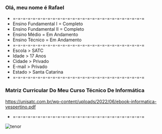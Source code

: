### Olá, meu nome é Rafael 

- =-=-=-=-=-=-=-=-=-=-=-=-=-=-=-=-=-=-=-=-=-=-=-=-=-=-=
- Ensino Fundamental I = Completo
- Ensino Fundamental II = Completo
- Ensino Médio = Em Andamento
- Ensino Técnico = Em Andamento
- =-=-=-=-=-=-=-=-=-=-=-=-=-=-=-=-=-=-=-=-=-=-=-=-=-=-=
- Escola > SATC
- Idade > 17 Anos
- Cidade > Privado
- E-mail > Privado
- Estado > Santa Catarina
- =-=-=-=-=-=-=-=-=-=-=-=-=-=-=-=-=-=-=-=-=-=-=-=-=-=-=

### Matriz Curricular Do Meu Curso Técnico De Informática

https://unisatc.com.br/wp-content/uploads/2022/06/ebook-informatica-vespertino.pdf

- =-=-=-=-=-=-=-=-=-=-=-=-=-=-=-=-=-=-=-=-=-=-=-=-=-=-=

![tenor](https://user-images.githubusercontent.com/110421593/182231139-eb710954-08a8-43b4-a1b7-52d9115b2c97.gif)
